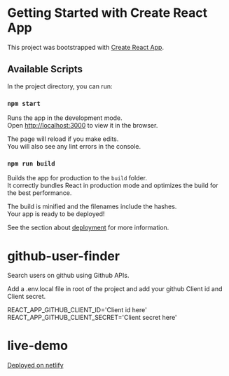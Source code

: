 # Getting Started with Create React App

This project was bootstrapped with [Create React App](https://github.com/facebook/create-react-app).

## Available Scripts

In the project directory, you can run:

### `npm start`

Runs the app in the development mode.\
Open [http://localhost:3000](http://localhost:3000) to view it in the browser.

The page will reload if you make edits.\
You will also see any lint errors in the console.

### `npm run build`

Builds the app for production to the `build` folder.\
It correctly bundles React in production mode and optimizes the build for the best performance.

The build is minified and the filenames include the hashes.\
Your app is ready to be deployed!

See the section about [deployment](https://facebook.github.io/create-react-app/docs/deployment) for more information.

# github-user-finder

Search users on github using Github APIs.

Add a .env.local file in root of the project and add your github Client id and Client secret.

REACT_APP_GITHUB_CLIENT_ID='Client id here'
REACT_APP_GITHUB_CLIENT_SECRET='Client secret here'

# live-demo

[Deployed on netlify](https://githubfinder-abi.netlify.app/)
